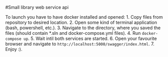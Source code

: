 #Small library web service api

To launch you have to have docker installed and opened:
	1. Copy files from repository to desired location. 
	2. Open some kind of terminal application (bash, powershell, etc.). 
	3. Navigate to the directory, where you saved the files (should contain *.sln and docker-compose.yml files). 
	4. Run `docker-compose up`. 
	5. Wait intil both services are started. 
	6. Open your favourite browser and navigate to `http://localhost:5000/swagger/index.html`. 
	7. Enjoy :). 